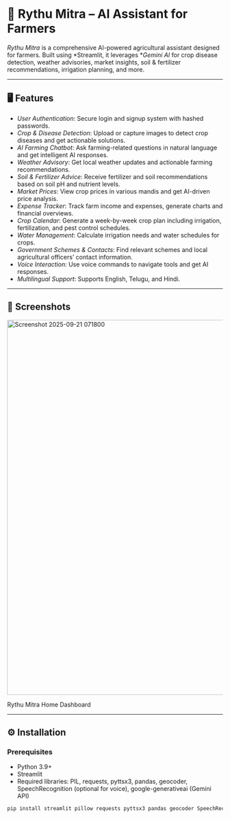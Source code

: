# 🌾 Rythu Mitra – AI Assistant for Farmers

*Rythu Mitra* is a comprehensive AI-powered agricultural assistant designed for farmers. Built using *Streamlit, it leverages **Gemini AI* for crop disease detection, weather advisories, market insights, soil & fertilizer recommendations, irrigation planning, and more.  

---

## 🖥 Features

- *User Authentication*: Secure login and signup system with hashed passwords.
- *Crop & Disease Detection*: Upload or capture images to detect crop diseases and get actionable solutions.
- *AI Farming Chatbot*: Ask farming-related questions in natural language and get intelligent AI responses.
- *Weather Advisory*: Get local weather updates and actionable farming recommendations.
- *Soil & Fertilizer Advice*: Receive fertilizer and soil recommendations based on soil pH and nutrient levels.
- *Market Prices*: View crop prices in various mandis and get AI-driven price analysis.
- *Expense Tracker*: Track farm income and expenses, generate charts and financial overviews.
- *Crop Calendar*: Generate a week-by-week crop plan including irrigation, fertilization, and pest control schedules.
- *Water Management*: Calculate irrigation needs and water schedules for crops.
- *Government Schemes & Contacts*: Find relevant schemes and local agricultural officers’ contact information.
- *Voice Interaction*: Use voice commands to navigate tools and get AI responses.
- *Multilingual Support*: Supports English, Telugu, and Hindi.

---

## 📸 Screenshots
<img width="1908" height="874" alt="Screenshot 2025-09-21 071800" src="https://github.com/user-attachments/assets/77f262c9-852f-48c6-b7b6-26dc6f3639e4" />

Rythu Mitra Home Dashboard

---

## ⚙ Installation

### Prerequisites
- Python 3.9+
- Streamlit
- Required libraries: PIL, requests, pyttsx3, pandas, geocoder, SpeechRecognition (optional for voice), google-generativeai (Gemini API)

```bash
pip install streamlit pillow requests pyttsx3 pandas geocoder SpeechRecognition google-generativeai
